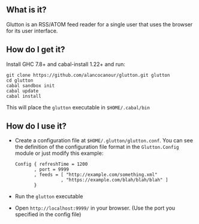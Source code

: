What is it?
-----------

Glutton is an RSS/ATOM feed reader for a single user that uses the browser for its user interface.

How do I get it?
----------------

Install GHC 7.8+ and cabal-install 1.22+ and run:

```
git clone https://github.com/alancocanour/glutton.git glutton
cd glutton
cabal sandbox init
cabal update
cabal install
```

This will place the `glutton` executable in `$HOME/.cabal/bin`

How do I use it?
----------------

- Create a configuration file at `$HOME/.glutton/glutton.conf`. You can see the definition of the configuration file format in the `Glutton.Config` module or just modify this example:

  ```
  Config { refreshTime = 1200
         , port = 9999
         , feeds = [ "http://example.com/something.xml"
                   , "https://example.com/blah/blah/blah" ]
         }
  ```
- Run the `glutton` executable

- Open `http://localhost:9999/` in your browser. (Use the port you specified in the config file)
